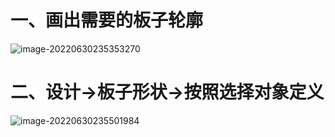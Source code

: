 # 一、画出需要的板子轮廓

![image-20220630235353270](C:\Users\。。。\AppData\Roaming\Typora\typora-user-images\image-20220630235353270.png)

# 二、设计->板子形状->按照选择对象定义

![image-20220630235501984](C:\Users\。。。\AppData\Roaming\Typora\typora-user-images\image-20220630235501984.png)